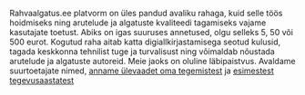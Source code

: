 Rahvaalgatus.ee platvorm on üles pandud avaliku rahaga, kuid selle töös hoidmiseks ning arutelude ja algatuste kvaliteedi tagamiseks vajame kasutajate toetust. Abiks on igas suuruses annetused, olgu selleks 5, 50 või 500 eurot. Kogutud raha aitab katta digiallkirjastamisega seotud kulusid, tagada keskkonna tehnilist tuge ja turvalisust ning võimaldab nõustada arutelude ja algatuste autoreid. Meie jaoks on oluline läbipaistvus. Avaldame suurtoetajate nimed, [anname ülevaadet oma tegemistest](https://github.com/rahvaalgatus/rahvaalgatus/projects/2) ja [esimestest tegevusaastatest](http://help.rahvaalgatus.ee/abi/rahvaalgatusveebi-esitlus)

